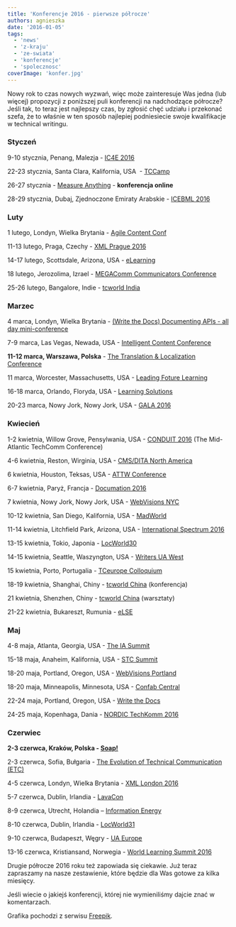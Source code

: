 ```yaml
---
title: 'Konferencje 2016 - pierwsze półrocze'
authors: agnieszka
date: '2016-01-05'
tags:
  - 'news'
  - 'z-kraju'
  - 'ze-swiata'
  - 'konferencje'
  - 'spolecznosc'
coverImage: 'konfer.jpg'
---
```


Nowy rok to czas nowych wyzwań, więc może zainteresuje Was jedna (lub więcej)
propozycji z poniższej puli konferencji na nadchodzące półrocze? Jeśli tak, to
teraz jest najlepszy czas, by zgłosić chęć udziału i przekonać szefa, że to
właśnie w ten sposób najlepiej podniesiecie swoje kwalifikacje w technical
writingu.

<!--truncate-->

### Styczeń

9-10 stycznia, Penang, Malezja - [IC4E 2016](http://www.ic4e.net/ 'IC4E')

22-23 stycznia, Santa Clara, Kalifornia, USA  -
[TCCamp](http://www.tccamp.org/ 'TCCamp')

26-27 stycznia -
[Measure Anything](https://forum.infomanagementcenter.com/ 'Measure Anything') -
**konferencja online**

28-29 stycznia, Dubaj, Zjednoczone Emiraty Arabskie -
[ICEBML 2016](https://www.waset.org/conference/2016/01/dubai/ICEBML 'ICEBML')

### Luty

1 lutego, Londyn, Wielka Brytania -
[Agile Content Conf](https://2016.agilecontentconf.com/ 'Agile Content Conf')

11-13 lutego, Praga, Czechy -
[XML Prague 2016](http://www.xmlprague.cz/ 'XMLPrague')

14-17 lutego, Scottsdale, Arizona, USA -
[eLearning](http://www.itcnetwork.org/elearning-conference.html 'eLearning')

18 lutego, Jerozolima, Izrael -
[MEGAComm Communicators Conference](http://www.megacomm.org/ 'MEGAComm')

25-26 lutego, Bangalore, Indie -
[tcworld India](http://conferences.tekom.de/tcworld-india-2016/home/ 'tcworld India')

### Marzec

4 marca, Londyn, Wielka Brytania -
[(Write the Docs) Documenting APIs - all day mini-conference](http://www.meetup.com/Write-The-Docs-London/events/228403383/)

7-9 marca, Las Vegas, Newada, USA -
[Intelligent Content Conference](http://www.intelligentcontentconference.com/ 'Intelligent Content')

**11-12 marca, Warszawa, Polska** \-
[The Translation & Localization Conference](http://www.translation-conference.com/ 'Translation&Localization')

11 marca, Worcester, Massachusetts, USA -
[Leading Foture Learning](http://leadingfuturelearning.org/ 'LFL2016')

16-18 marca, Orlando, Floryda, USA -
[Learning Solutions](http://www.elearningguild.com/LSCon/content/4100/learning-solutions-2016-conference--expo--home/ 'Learning Solutions')

20-23 marca, Nowy Jork, Nowy Jork, USA -
[GALA 2016](https://www.gala-global.org/conference/gala-annual-conference-2016 'Gala 2016')

### Kwiecień

1-2 kwietnia, Willow Grove, Pensylwania, USA -
[CONDUIT 2016](http://www.stcpmc.org/conduit-2016-2/ 'Conduit') (The
Mid-Atlantic TechComm Conference)

4-6 kwietnia, Reston, Wirginia, USA
- [CMS/DITA North America](https://www.vasont.com/events/cm-strategies-dita-conference.html 'CM Strategies/DITA')

6 kwietnia, Houston, Teksas, USA -
[ATTW Conference](http://attw.org/conference 'ATTW Conference')

6-7 kwietnia, Paryż, Francja - [Documation 2016](http://www.documation.fr/)

7 kwietnia, Nowy Jork, Nowy Jork, USA -
[WebVisions NYC](http://www.webvisionsevent.com/new-york/ 'WebVisions NYC')

10-12 kwietnia, San Diego, Kalifornia, USA -
[MadWorld](http://www.madcapsoftware.com/events/madworld/ 'MadWorld')

11-14 kwietnia, Litchfield Park, Arizona, USA
- [International Spectrum 2016](http://www.intl-spectrum.com/Conference/Default.aspx 'Spectrum 2016')

13-15 kwietnia, Tokio, Japonia -
[LocWorld30](http://locworld.com/events/locworld30-tokyo-2016/ 'LocWorld')

14-15 kwietnia, Seattle, Waszyngton, USA -
[Writers UA West](http://west.writersua.com/)

15 kwietnia, Porto, Portugalia -
[TCeurope Colloquium](http://www.tceurope.org/colloquia 'TCeurope')

18-19 kwietnia, Shanghai, Chiny
- [tcworld China](http://conferences.tekom.de/tcworld-china-2016/tcworld-china-2016/) (konferencja)

21 kwietnia, Shenzhen, Chiny
- [tcworld China](http://conferences.tekom.de/tcworld-china-2016/tcworld-china-2016/) (warsztaty)

21-22 kwietnia, Bukareszt, Rumunia - [eLSE](http://elseconference.eu/ 'eLSE')

### Maj

4-8 maja, Atlanta, Georgia, USA -
[The IA Summit](http://www.iasummit.org/ 'IA Summit')

15-18 maja, Anaheim, Kalifornia, USA -
[STC Summit](http://summit.stc.org/ 'STC Summit')

18-20 maja, Portland, Oregon, USA -
[WebVisions Portland](http://www.webvisionsevent.com/portland/ 'WebVisions Portland')

18-20 maja, Minneapolis, Minnesota, USA
- [Confab Central](http://confabevents.com/events/central/2016 'Confab Central')

22-24 maja, Portland, Oregon, USA -
[Write the Docs](http://www.writethedocs.org/conf/)

24-25 maja, Kopenhaga, Dania
- [NORDIC TechKomm 2016](http://conferences.tekom.de/nordic-techkomm/nordic-techkomm-2016/)

### Czerwiec

**2-3 czerwca, Kraków, Polska - [Soap!](http://soapconf.com/)**

2-3 czerwca, Sofia, Bułgaria -
[The Evolution of Technical Communication (ETC)](http://etc-conference.eu/)

4-5 czerwca, Londyn, Wielka Brytania - [XML London 2016](http://xmllondon.com/)

5-7 czerwca, Dublin, Irlandia - [LavaCon](http://lavacon.org/2016/dublin/)

8-9 czerwca, Utrecht, Holandia –
[Information Energy](http://www.informationenergy.org/ien2016/ 'Information Energy')

8-10 czerwca, Dublin, Irlandia -
[LocWorld31](http://locworld.com/events/locworld31-dublin-2016/)

9-10 czerwca, Budapeszt, Węgry -
[UA Europe](http://www.uaconference.eu/ 'UA Europe')

13-16 czerwca, Kristiansand, Norwegia
- [World Learning Summit 2016](http://www.futurelearninglab.org/june-13-16-2016-summit/ 'WLS2016')

Drugie półrocze 2016 roku też zapowiada się ciekawie. Już teraz zapraszamy na
nasze zestawienie, które będzie dla Was gotowe za kilka miesięcy.

Jeśli wiecie o jakiejś konferencji, której nie wymieniliśmy dajcie znać w
komentarzach.

Grafika pochodzi z serwisu
[Freepik](http://href='http://www.freepik.com/free-vector/business-conference-concept_789964.htm).
